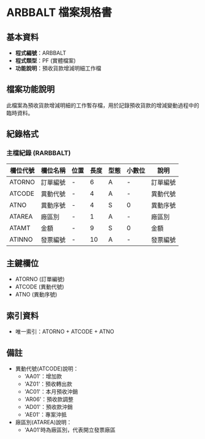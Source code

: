 # ARBBALT 檔案規格書

## 基本資料
* **程式編號**：ARBBALT
* **程式類型**：PF (實體檔案)
* **功能說明**：預收貨款增減明細工作檔

## 檔案功能說明
此檔案為預收貨款增減明細的工作暫存檔，用於記錄預收貨款的增減變動過程中的臨時資料。

## 紀錄格式

### 主檔紀錄 (RARBBALT)
| 欄位代號 | 欄位名稱 | 位置 | 長度 | 型態 | 小數位 | 說明 |
|----------|----------|------|------|------|--------|------|
| ATORNO | 訂單編號 | - | 6 | A | - | 訂單編號 |
| ATCODE | 異動代號 | - | 4 | A | - | 異動代號 |
| ATNO | 異動序號 | - | 4 | S | 0 | 異動序號 |
| ATAREA | 廠區別 | - | 1 | A | - | 廠區別 |
| ATAMT | 金額 | - | 9 | S | 0 | 金額 |
| ATINNO | 發票編號 | - | 10 | A | - | 發票編號 |

## 主鍵欄位
* ATORNO (訂單編號)
* ATCODE (異動代號)
* ATNO (異動序號)

## 索引資料
* 唯一索引：ATORNO + ATCODE + ATNO

## 備註
* 異動代號(ATCODE)說明：
  - 'AA01'：增加款
  - 'AZ01'：預收轉出款
  - 'AC01'：本月預收沖銷
  - 'AR06'：預收款調整
  - 'AD01'：預收款沖銷
  - 'AE01'：專案沖抵
* 廠區別(ATAREA)說明：
  - 'AA01'時為廠區別，代表開立發票廠區 